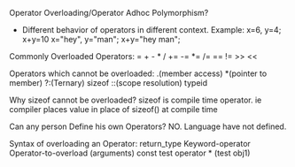 Operator Overloading/Operator Adhoc Polymorphism?
- Different behavior of operators in different context. Example:
	x=6, y=4; x+y=10        x="hey", y="man"; x+y="hey man";

Commonly Overloaded Operators:
	=    +      -      *        /           +=         -=       *=         /=      ==      !=        >>        <<

Operators which cannot be overloaded:
	.(member access)     *(pointer to member)       ?:(Ternary)     sizeof     ::(scope resolution)    typeid

Why sizeof cannot be overloaded?
	 sizeof is compile time operator. ie compiler places value in place of sizeof() at compile time

Can any person Define his own Operators? NO. Language have not defined.

Syntax of overloading an Operator:
	return_type Keyword-operator  Operator-to-overload (arguments)
	const test 	operator  		* 	   (test obj1)
